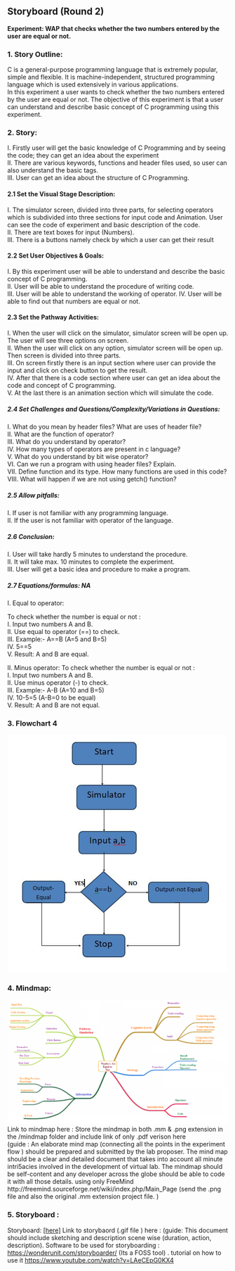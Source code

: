 ## Storyboard (Round 2)

<b>Experiment: WAP that checks whether the two numbers entered by the user are equal or not.</b>

### 1. Story Outline:

C is a general-purpose programming language that is extremely popular, simple and flexible. It is machine-independent, structured programming language which is used extensively in various applications.<br>
In this experiment a user wants to check whether the two numbers entered by the user are equal or not. The objective of this experiment is that a user can understand and describe basic concept of C programming using this experiment.</br>


### 2. Story:

I.	Firstly user will get the basic knowledge of C Programming and by seeing the code; they can get an idea about the experiment
<br>II.	There are various keywords, functions and header files used, so user can also understand the basic tags. </br>
III.	User can get an idea about the structure of C Programming.

#### 2.1 Set the Visual Stage Description:
I.	The simulator screen, divided into three parts, for selecting operators which is subdivided into three sections for input code and Animation. User can see the code of experiment and basic description of the code.
<br>II.	There are text boxes for input (Numbers).</br>
III.	There is a buttons namely check by which a user can get their result


#### 2.2 Set User Objectives & Goals:
I.	By this experiment user will be able to understand and describe the basic concept of C programming.
<br>II.	User will be able to understand the procedure of writing code.
<br>III.	User will be able to understand the working of operator.
IV.	User will be able to find out that numbers are equal or not.



#### 2.3 Set the Pathway Activities:

I.	When the user will click on the simulator, simulator screen will be open up. The user will see three options on screen. 
<br>II.	When the user will click on any option, simulator screen will be open up. Then screen is divided into three parts.
<br>III.	On screen firstly there is an input section where user can provide the input and click on check button to get the result.
<br>IV.	 After that there is a code section where user can get an idea about the code and concept of C programming.
<br>V.	 At the last there is an animation section which will simulate the code.


##### 2.4 Set Challenges and Questions/Complexity/Variations in Questions:

I.	What do you mean by header files? What are uses of header file?
<br>II.	What are the function of operator?
<br>III.	What do you understand by operator?
<br>IV.	How many types of operators are present in c language?
<br>V.	What do you understand by bit wise operator?
<br>VI.	Can we run a program with using header files? Explain.
<br>VII.	Define function and its type. How many functions are used in this code?
<br>VIII.	What will happen if we are not using getch() function?


##### 2.5 Allow pitfalls:
I.	If user is not familiar with any programming language.
<br>II.	If the user is not familiar with operator of the language.


##### 2.6 Conclusion:
I.	User will take hardly 5 minutes to understand the procedure.
<br>II.	It will take max. 10 minutes to complete the experiment.
<br>III.	User will get a basic idea and procedure to make a program.


##### 2.7 Equations/formulas: NA
I.	Equal to operator:

To check whether the number is equal or not :
<br>I.	Input two numbers A and B.
<br>II.	Use equal to operator (==) to check.
<br>III.	Example:- A==B (A=5 and B=5)
<br>IV.	5==5
<br>V.	Result: A and B are equal.
 
 II.	Minus operator:
To check whether the number is equal or not :
<br>I.	Input two numbers A and B.
<br>II.	Use minus operator (-) to check.
<br>III.	Example:- A-B (A=10 and B=5)
<br>IV.	10-5=5 (A-B=0 to be equal)
<br>V.	Result: A and B are not equal.



### 3. Flowchart 4
<img src="flowchart/flowchart.png"/>

### 4. Mindmap:
<img src="mindmap/mindmap.png"/>
 Link to mindmap here : Store the mindmap in both .mm & .png extension in the  /mindmap folder and include link of only .pdf verison here
 <br>
 (guide : An elaborate mind map (connecting all the points in the experiment flow ) should be prepared and submitted by the lab proposer. The mind map should be a clear and detailed document that takes into account all minute intri5acies involved in the development of virtual lab. The mindmap should be self-content and any developer across the globe should be able to code it with all those details. using only FreeMind http://freemind.sourceforge.net/wiki/index.php/Main_Page (send the .png file and also the original .mm extension project file. )

### 5. Storyboard :
Storyboard: <a href="Storyboard/carwiper.gif"> [here]</a>
Link to storybaord (.gif file ) here :
(guide: This document should include sketching and description scene wise (duration, action, description). Software to be used for storyboarding : https://wonderunit.com/storyboarder/ (Its a FOSS tool) . tutorial on how to use it https://www.youtube.com/watch?v=LAeCEpG0KX4
